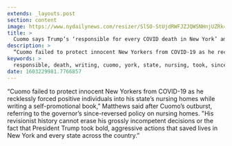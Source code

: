 ```yaml
--- 
extends: _layouts.post 
section: content 
image: https://www.nydailynews.com/resizer/SlSO-StUjdRWFJZJQWSNHnjUZRk=/1200x0/center/middle/cloudfront-us-east-1.images.arcpublishing.com/tronc/MARNMEWMT5BMTCLIIXP6DZBW5I.jpg 
title: > 
  Cuomo says Trump’s ‘responsible for every COVID death in New York’ amid spiraling feud 
description: > 
  “Cuomo failed to protect innocent New Yorkers from COVID-19 as he recklessly forced positive individuals into his state’s nursing homes while writing a self-promotional book,” Matthews said after Cuomo’s outburst, referring to the governor’s since-reversed policy on nursing homes."His revisionist history cannot erase his grossly incompetent decisions or the fact that President Trump took bold, aggressive actions that saved lives in New York and every state across the country.” 
keywords: > 
  responsible, death, writing, cuomo, york, state, nursing, took, sincereversed, spiraling, homes, trump, covid, yorkers, amid, states, feud, trumps 
date: 1603229981.7766857 
--- 
```

<div><p class=""> &#8220;Cuomo failed to protect innocent New Yorkers from COVID-19 as he recklessly forced positive individuals into his state&#8217;s nursing homes while writing a self-promotional book,&#8221; Matthews said after Cuomo&#8217;s outburst, referring to the governor&#8217;s since-reversed policy on nursing homes. "His revisionist history cannot erase his grossly incompetent decisions or the fact that President Trump took bold, aggressive actions that saved lives in New York and every state across the country.&#8221;</p> </div>